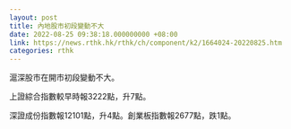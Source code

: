 ```yaml
---
layout: post
title: 內地股市初段變動不大
date: 2022-08-25 09:38:18.000000000 +08:00
link: https://news.rthk.hk/rthk/ch/component/k2/1664024-20220825.htm
categories: rthk
---
```


滬深股市在開市初段變動不大。

上證綜合指數較早時報3222點，升7點。

深證成份指數報12101點，升4點。創業板指數報2677點，跌1點。
